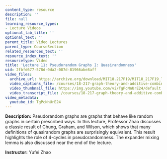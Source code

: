 ```yaml
---
content_type: resource
description: ''
file: null
learning_resource_types:
- Lecture Videos
optional_tab_title: ''
optional_text: ''
parent_title: Video Lectures
parent_type: CourseSection
related_resources_text: ''
resource_index_text: ''
resourcetype: Video
title: 'Lecture 11: Pseudorandom Graphs I: Quasirandomness'
uid: 2fbfd677-578d-0da2-087d-81966abe8aff
video_files:
  archive_url: https://archive.org/download/MIT18.217F19/MIT18_217F19_lec11_300k.mp4
  video_captions_file: /courses/18-217-graph-theory-and-additive-combinatorics-fall-2019/4a777e19b8375cc7a482b1d1099f5481_TgPcNnUrE24.vtt
  video_thumbnail_file: https://img.youtube.com/vi/TgPcNnUrE24/default.jpg
  video_transcript_file: /courses/18-217-graph-theory-and-additive-combinatorics-fall-2019/733d56b5fa0ba8dfccee8f2f6f26c69c_TgPcNnUrE24.pdf
video_metadata:
  youtube_id: TgPcNnUrE24
---
```


**Description:** Pseudorandom graphs are graphs that behave like random graphs in certain prescribed ways. In this lecture, Professor Zhao discusses a classic result of Chung, Graham, and Wilson, which shows that many definitions of quasirandom graphs are surprisingly equivalent. This result highlights the role of 4-cycles in pseudorandomness. The expander mixing lemma is also discussed near the end of the lecture.

**Instructor:** Yufei Zhao